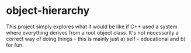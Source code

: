 # object-hierarchy
This project simply explores what it would be like if C++ used a system where everything
derives from a root object class. It's not necessarily a correct way of doing things - 
this is mainly just a) self - educational and b) for fun.